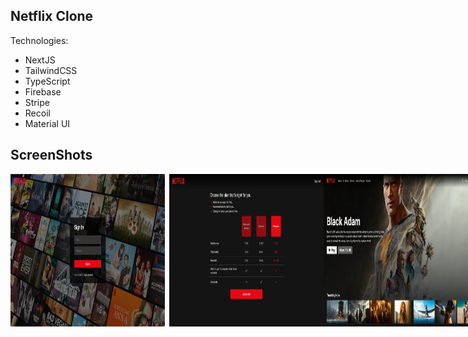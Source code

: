 ## Netflix Clone

Technologies:
- NextJS 
- TailwindCSS
- TypeScript
- Firebase
- Stripe
- Recoil
- Material UI

## ScreenShots
<div style="display: flex">
<img src="./readmePictures/loginScreen.png" style="width:49%">&ensp;
<img src="./readmePictures/subscriptionScreen.png" style="width:49%">
<img src="./readmePictures/homepageScreen.png" style="width:49%">&ensp;
<img src="./readmePictures/accountScreen.png" style="width:49%">
<div>

## Subscription with Stripe
Card number: 4242 4242 4242 4242<br>
Expiration: any<br>
CVC: any

## Thanks https://www.youtube.com/@ilwyennefer for guidelines.
